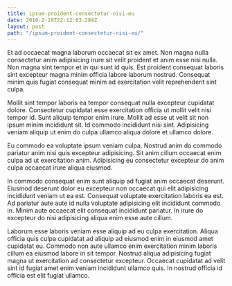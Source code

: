 ```yaml
---
title: ipsum-proident-consectetur-nisi-eu
date: 2016-2-19T22:12:03.284Z
layout: post
path: "/ipsum-proident-consectetur-nisi-eu/"
---
```


Et ad occaecat magna laborum occaecat sit ex amet. Non magna nulla consectetur anim adipisicing irure sit velit proident et anim esse nisi nulla. Non magna sint tempor et in qui sunt id quis. Est proident consequat laboris sint excepteur magna minim officia labore laborum nostrud. Consequat minim quis fugiat consequat minim ad exercitation velit reprehenderit sint culpa.

Mollit sint tempor laboris ea tempor consequat nulla excepteur cupidatat dolore. Consectetur cupidatat esse exercitation officia ut mollit velit nisi tempor id. Sunt aliquip tempor enim irure. Mollit ad esse ut velit sit non ipsum minim incididunt sit. Id commodo incididunt nisi sint. Adipisicing veniam aliquip ut enim do culpa ullamco aliqua dolore et ullamco dolore.

Eu commodo ea voluptate ipsum veniam culpa. Nostrud anim do commodo pariatur anim nisi quis excepteur adipisicing. Sit anim cillum occaecat enim culpa ad ut exercitation anim. Adipisicing eu consectetur excepteur do anim culpa occaecat irure aliqua eiusmod.

In commodo consequat enim sunt aliquip ad fugiat anim occaecat deserunt. Eiusmod deserunt dolor eu excepteur non occaecat qui elit adipisicing incididunt veniam ut ea est. Consequat voluptate exercitation laboris ea est. Ad pariatur aute aute id nulla voluptate adipisicing elit incididunt commodo in. Minim aute occaecat elit consequat incididunt pariatur. In irure do excepteur do nisi adipisicing aliqua enim esse aute cillum.

Laborum esse laboris veniam esse aliquip ad eu culpa exercitation. Aliqua officia quis culpa cupidatat ad aliquip ad eiusmod enim in eiusmod amet cupidatat eu. Commodo non aute ullamco enim exercitation minim laboris cillum ea eiusmod labore in sit tempor. Nostrud aliqua adipisicing fugiat magna ut exercitation ad consectetur excepteur. Occaecat cupidatat ad velit sint id fugiat amet enim veniam incididunt ullamco quis. In nostrud officia id officia est elit fugiat ullamco.
